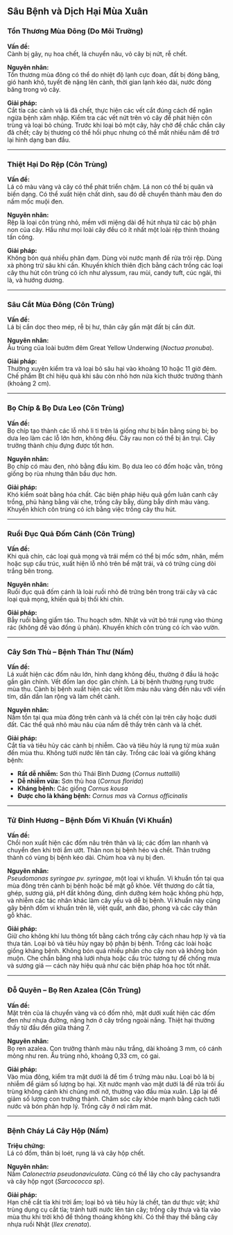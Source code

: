 ## Sâu Bệnh và Dịch Hại Mùa Xuân

### Tổn Thương Mùa Đông (Do Môi Trường)

**Vấn đề:**  
Cành bị gãy, nụ hoa chết, lá chuyển nâu, vỏ cây bị nứt, rễ chết.

**Nguyên nhân:**  
Tổn thương mùa đông có thể do nhiệt độ lạnh cực đoan, đất bị đóng băng, gió hanh khô, tuyết đè nặng lên cành, thời gian lạnh kéo dài, nước đóng băng trong vỏ cây.

**Giải pháp:**  
Cắt tỉa các cành và lá đã chết, thực hiện các vết cắt đúng cách để ngăn ngừa bệnh xâm nhập. Kiểm tra các vết nứt trên vỏ cây để phát hiện côn trùng và loại bỏ chúng. Trước khi loại bỏ một cây, hãy chờ để chắc chắn cây đã chết; cây bị thương có thể hồi phục nhưng có thể mất nhiều năm để trở lại hình dạng ban đầu.

---

### Thiệt Hại Do Rệp (Côn Trùng)

**Vấn đề:**  
Lá có màu vàng và cây có thể phát triển chậm. Lá non có thể bị quăn và biến dạng. Có thể xuất hiện chất dính, sau đó dễ chuyển thành màu đen do nấm mốc muội đen.

**Nguyên nhân:**  
Rệp là loại côn trùng nhỏ, mềm với miệng dài để hút nhựa từ các bộ phận non của cây. Hầu như mọi loài cây đều có ít nhất một loài rệp thỉnh thoảng tấn công.

**Giải pháp:**  
Không bón quá nhiều phân đạm. Dùng vòi nước mạnh để rửa trôi rệp. Dùng xà phòng trừ sâu khi cần. Khuyến khích thiên địch bằng cách trồng các loại cây thu hút côn trùng có ích như alyssum, rau mùi, candy tuft, cúc ngải, thì là, và hướng dương.

---

### Sâu Cắt Mùa Đông (Côn Trùng)

**Vấn đề:**  
Lá bị cắn dọc theo mép, rễ bị hư, thân cây gần mặt đất bị cắn đứt.

**Nguyên nhân:**  
Ấu trùng của loài bướm đêm Great Yellow Underwing (*Noctua pronuba*).

**Giải pháp:**  
Thường xuyên kiểm tra và loại bỏ sâu hại vào khoảng 10 hoặc 11 giờ đêm. Chế phẩm Bt chỉ hiệu quả khi sâu còn nhỏ hơn nửa kích thước trưởng thành (khoảng 2 cm).

---

### Bọ Chíp & Bọ Dưa Leo (Côn Trùng)

**Vấn đề:**  
Bọ chíp tạo thành các lỗ nhỏ li ti trên lá giống như bị bắn bằng súng bi; bọ dưa leo làm các lỗ lớn hơn, không đều. Cây rau non có thể bị ăn trụi. Cây trưởng thành chịu đựng được tốt hơn.

**Nguyên nhân:**  
Bọ chíp có màu đen, nhỏ bằng đầu kim. Bọ dưa leo có đốm hoặc vằn, trông giống bọ rùa nhưng thân bầu dục hơn.

**Giải pháp:**  
Khó kiểm soát bằng hóa chất. Các biện pháp hiệu quả gồm luân canh cây trồng, phủ hàng bằng vải che, trồng cây bẫy, dùng bẫy dính màu vàng. Khuyến khích côn trùng có ích bằng việc trồng cây thu hút.

---

### Ruồi Đục Quả Đốm Cánh (Côn Trùng)

**Vấn đề:**  
Khi quả chín, các loại quả mọng và trái mềm có thể bị mốc sớm, nhăn, mềm hoặc sụp cấu trúc, xuất hiện lỗ nhỏ trên bề mặt trái, và có trứng cùng dòi trắng bên trong.

**Nguyên nhân:**  
Ruồi đục quả đốm cánh là loài ruồi nhỏ đẻ trứng bên trong trái cây và các loại quả mọng, khiến quả bị thối khi chín.

**Giải pháp:**  
Bẫy ruồi bằng giấm táo. Thu hoạch sớm. Nhặt và vứt bỏ trái rụng vào thùng rác (không để vào đống ủ phân). Khuyến khích côn trùng có ích vào vườn.

---

### Cây Sơn Thù – Bệnh Thán Thư (Nấm)

**Vấn đề:**  
Lá xuất hiện các đốm nâu lớn, hình dạng không đều, thường ở đầu lá hoặc gần gân chính. Vết đốm lan dọc gân chính. Lá bị bệnh thường rụng trước mùa thu. Cành bị bệnh xuất hiện các vết lõm màu nâu vàng đến nâu với viền tím, dần dần lan rộng và làm chết cành.

**Nguyên nhân:**  
Nấm tồn tại qua mùa đông trên cành và lá chết còn lại trên cây hoặc dưới đất. Các thể quả nhỏ màu nâu của nấm dễ thấy trên cành và lá chết.

**Giải pháp:**  
Cắt tỉa và tiêu hủy các cành bị nhiễm. Cào và tiêu hủy lá rụng từ mùa xuân đến mùa thu. Không tưới nước lên tán cây. Trồng các loài và giống kháng bệnh:

- **Rất dễ nhiễm:** Sơn thù Thái Bình Dương (*Cornus nuttallii*)
- **Dễ nhiễm vừa:** Sơn thù hoa (*Cornus florida*)
- **Kháng bệnh:** Các giống *Cornus kousa*
- **Được cho là kháng bệnh:** *Cornus mas* và *Cornus officinalis*

---

### Tử Đinh Hương – Bệnh Đốm Vi Khuẩn (Vi Khuẩn)

**Vấn đề:**  
Chồi non xuất hiện các đốm nâu trên thân và lá; các đốm lan nhanh và chuyển đen khi trời ẩm ướt. Thân non bị bệnh héo và chết. Thân trưởng thành có vùng bị bệnh kéo dài. Chùm hoa và nụ bị đen.

**Nguyên nhân:**  
*Pseudomonas syringae pv. syringae*, một loại vi khuẩn. Vi khuẩn tồn tại qua mùa đông trên cành bị bệnh hoặc bề mặt gỗ khỏe. Vết thương do cắt tỉa, ghép, sương giá, pH đất không đúng, dinh dưỡng kém hoặc không phù hợp, và nhiễm các tác nhân khác làm cây yếu và dễ bị bệnh. Vi khuẩn này cũng gây bệnh đốm vi khuẩn trên lê, việt quất, anh đào, phong và các cây thân gỗ khác.

**Giải pháp:**  
Giữ cho không khí lưu thông tốt bằng cách trồng cây cách nhau hợp lý và tỉa thưa tán. Loại bỏ và tiêu hủy ngay bộ phận bị bệnh. Trồng các loài hoặc giống kháng bệnh. Không bón quá nhiều phân cho cây non và không bón muộn. Che chắn bằng nhà lưới nhựa hoặc cấu trúc tương tự để chống mưa và sương giá — cách này hiệu quả như các biện pháp hóa học tốt nhất.

---

### Đỗ Quyên – Bọ Ren Azalea (Côn Trùng)

**Vấn đề:**  
Mặt trên của lá chuyển vàng và có đốm nhỏ, mặt dưới xuất hiện các đốm đen như nhựa đường, nặng hơn ở cây trồng ngoài nắng. Thiệt hại thường thấy từ đầu đến giữa tháng 7.

**Nguyên nhân:**  
Bọ ren azalea. Con trưởng thành màu nâu trắng, dài khoảng 3 mm, có cánh mỏng như ren. Ấu trùng nhỏ, khoảng 0,33 cm, có gai.

**Giải pháp:**  
Vào mùa đông, kiểm tra mặt dưới lá để tìm ổ trứng màu nâu. Loại bỏ lá bị nhiễm để giảm số lượng bọ hại. Xịt nước mạnh vào mặt dưới lá để rửa trôi ấu trùng không cánh khi chúng mới nở, thường vào đầu mùa xuân. Lặp lại để giảm số lượng con trưởng thành. Chăm sóc cây khỏe mạnh bằng cách tưới nước và bón phân hợp lý. Trồng cây ở nơi râm mát.

---

### Bệnh Cháy Lá Cây Hộp (Nấm)

**Triệu chứng:**  
Lá có đốm, thân bị loét, rụng lá và cây hộp chết.

**Nguyên nhân:**  
Nấm *Calonectria pseudonaviculata*. Cũng có thể lây cho cây pachysandra và cây hộp ngọt (*Sarcococca sp*).

**Giải pháp:**  
Hạn chế cắt tỉa khi trời ẩm; loại bỏ và tiêu hủy lá chết, tàn dư thực vật; khử trùng dụng cụ cắt tỉa; tránh tưới nước lên tán cây; trồng cây thưa và tỉa vào mùa thu khi trời khô để thông thoáng không khí. Có thể thay thế bằng cây nhựa ruồi Nhật (*Ilex crenata*).
